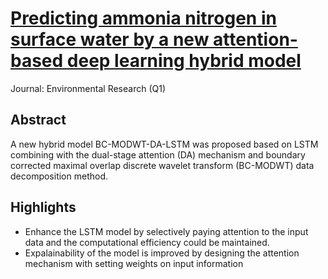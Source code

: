 # [Predicting ammonia nitrogen in surface water by a new attention-based deep learning hybrid model](https://www.sciencedirect.com/science/article/abs/pii/S0013935122020503)

Journal: Environmental Research (Q1)

## Abstract
 A new hybrid model BC-MODWT-DA-LSTM was proposed based on LSTM combining with the dual-stage attention (DA) mechanism and boundary corrected maximal overlap discrete wavelet transform (BC-MODWT) data decomposition method.

 ## Highlights
- Enhance the LSTM model by selectively paying attention to the input data and the computational efficiency could be maintained.
- Expalainability of the model is improved by designing the attention mechanism with setting weights on input information